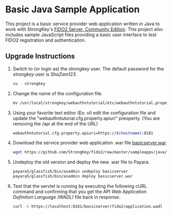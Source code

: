 # Basic Java Sample Application
This project is a basic service provider web application written in Java to work with StrongKey's [FIDO2 Server, Community Edition](https://github.com/StrongKey/fido2). This project also includes sample JavaScript files providing a basic user interface to test FIDO2 registration and authentication.

## Upgrade Instructions

1. Switch to (or login as) the _strongkey_ user. The default password for the _strongkey_ user is _ShaZam123_.

    ```sh
    su - strongkey
    ```

2. Change the name of the configuration file.

    ```sh
    mv /usr/local/strongkey/webauthntutorial/etc/webauthntutorial.properties /usr/local/strongkey/webauthntutorial/etc/webauthntutorial-configuration.properties
    ```

3. Using your favorite text editor (Ex: vi)  edit the configuration file and update the "webauthntutorial.cfg.property.apiuri" preoperty. (You are removing the /api at the end of the URL)

    ```sh
    webauthntutorial.cfg.property.apiuri=https://$(hostname):8181
    ```

4. Download the service provider web application .war file [basicserver.war](https://github.com/StrongKey/fido2/raw/master/sampleapps/java/basic/basicserver.war).

    ```sh
    wget https://github.com/StrongKey/fido2/raw/master/sampleapps/java/basic/basicserver.war
    ```

5. Undeploy the old version and deploy the new .war file to Payara.

    ```sh
    payara5/glassfish/bin/asadmin undeploy basicserver
    payara5/glassfish/bin/asadmin deploy basicserver.war
    ```

6. Test that the servlet is running by executing the following cURL command and confirming that you get the API _Web Application Definition Language (WADL)_ file back in response.

    ```sh
    curl -k https://localhost:8181/basicserver/fido2/application.wadl
    ```
